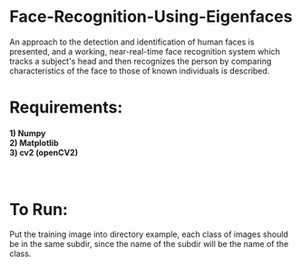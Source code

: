 
# Face-Recognition-Using-Eigenfaces
An approach to the detection and identification of human faces is presented, and a working, near-real-time face recognition system which tracks a subject's head and then recognizes the person by comparing characteristics of the face to those of known individuals is described.

# Requirements:

<h4>1) Numpy</br>
2) Matplotlib</br>
3) cv2 (openCV2)</br>
</h4>
</br>


<h1> To Run:</h1>

Put the training image into directory example, each class of images should be in the same subdir, since the name of the subdir will be the name of the class.



